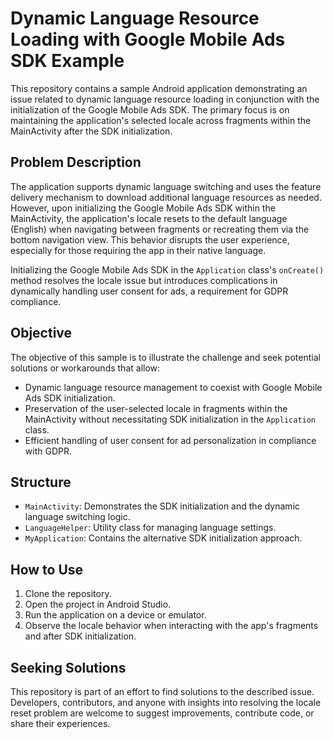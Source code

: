 # Dynamic Language Resource Loading with Google Mobile Ads SDK Example

This repository contains a sample Android application demonstrating an issue related to dynamic language resource loading in conjunction with the initialization of the Google Mobile Ads SDK. The primary focus is on maintaining the application's selected locale across fragments within the MainActivity after the SDK initialization.

## Problem Description

The application supports dynamic language switching and uses the feature delivery mechanism to download additional language resources as needed. However, upon initializing the Google Mobile Ads SDK within the MainActivity, the application's locale resets to the default language (English) when navigating between fragments or recreating them via the bottom navigation view. This behavior disrupts the user experience, especially for those requiring the app in their native language.

Initializing the Google Mobile Ads SDK in the `Application` class's `onCreate()` method resolves the locale issue but introduces complications in dynamically handling user consent for ads, a requirement for GDPR compliance.

## Objective

The objective of this sample is to illustrate the challenge and seek potential solutions or workarounds that allow:
- Dynamic language resource management to coexist with Google Mobile Ads SDK initialization.
- Preservation of the user-selected locale in fragments within the MainActivity without necessitating SDK initialization in the `Application` class.
- Efficient handling of user consent for ad personalization in compliance with GDPR.

## Structure

- `MainActivity`: Demonstrates the SDK initialization and the dynamic language switching logic.
- `LanguageHelper`: Utility class for managing language settings.
- `MyApplication`: Contains the alternative SDK initialization approach.

## How to Use

1. Clone the repository.
2. Open the project in Android Studio.
3. Run the application on a device or emulator.
4. Observe the locale behavior when interacting with the app's fragments and after SDK initialization.

## Seeking Solutions

This repository is part of an effort to find solutions to the described issue. Developers, contributors, and anyone with insights into resolving the locale reset problem are welcome to suggest improvements, contribute code, or share their experiences.
